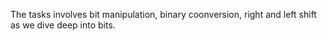 The tasks involves bit manipulation, binary coonversion, right and left shift as we dive deep into bits.
